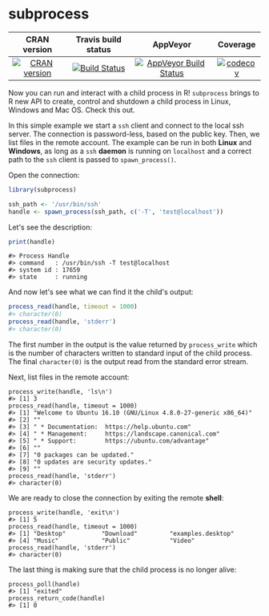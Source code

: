 subprocess
==========================

| CRAN version    | Travis build status   | AppVeyor | Coverage |
| :-------------: |:---------------------:|:--------:|:--------:|
| [![CRAN version](http://www.r-pkg.org/badges/version/subprocess)](https://cran.r-project.org/package=subprocess) | [![Build Status](https://travis-ci.org/lbartnik/subprocess.svg?branch=master)](https://travis-ci.org/lbartnik/subprocess) | [![AppVeyor Build Status](https://ci.appveyor.com/api/projects/status/github/lbartnik/subprocess?branch=master&svg=true)](https://ci.appveyor.com/project/lbartnik/subprocess) | [![codecov](https://codecov.io/gh/lbartnik/subprocess/branch/master/graph/badge.svg)](https://codecov.io/gh/lbartnik/subprocess)|


Now you can run and interact with a child process in R! `subprocess`
brings to R new API to create, control and shutdown a child process
in Linux, Windows and Mac OS. Check this out.


In this simple example we start a `ssh` client and connect to the local
ssh server. The connection is password-less, based on the public key.
Then, we list files in the remote  account. The example can be run in
both **Linux** and **Windows**, as long as a `ssh` __daemon__ is running
on `localhost` and a correct path to the `ssh` client is passed to
`spawn_process()`.


Open the connection:

```r
library(subprocess)

ssh_path <- '/usr/bin/ssh'
handle <- spawn_process(ssh_path, c('-T', 'test@localhost'))
```

Let's see the description:
```r
print(handle)
```
```
#> Process Handle
#> command   : /usr/bin/ssh -T test@localhost
#> system id : 17659
#> state     : running
```

And now let's see what we can find it the child's output:
```r
process_read(handle, timeout = 1000)
#> character(0)
process_read(handle, 'stderr')
#> character(0)
```


The first number in the output is the value returned by `process_write`
which is the number of characters written to standard input of the
child process. The final `character(0)` is the output read from the
standard error stream.

Next, list files in the remote account:

```{r}
process_write(handle, 'ls\n')
#> [1] 3
process_read(handle, timeout = 1000)
#> [1] "Welcome to Ubuntu 16.10 (GNU/Linux 4.8.0-27-generic x86_64)"
#> [2] ""                                                           
#> [3] " * Documentation:  https://help.ubuntu.com"                 
#> [4] " * Management:     https://landscape.canonical.com"         
#> [5] " * Support:        https://ubuntu.com/advantage"            
#> [6] ""                                                           
#> [7] "0 packages can be updated."                                 
#> [8] "0 updates are security updates."                            
#> [9] ""
process_read(handle, 'stderr')
#> character(0)
```

We are ready to close the connection by exiting the remote __shell__:

```{r}
process_write(handle, 'exit\n')
#> [1] 5
process_read(handle, timeout = 1000)
#> [1] "Desktop"          "Download"         "examples.desktop"
#> [4] "Music"            "Public"           "Video"
process_read(handle, 'stderr')
#> character(0)
```

The last thing is making sure that the child process is no longer alive:

```{r}
process_poll(handle)
#> [1] "exited"
process_return_code(handle)
#> [1] 0
```




